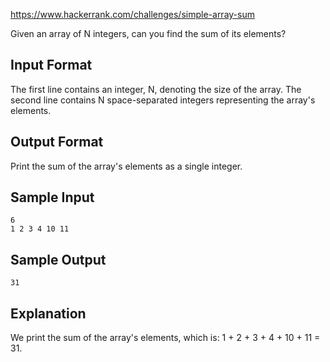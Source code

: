 https://www.hackerrank.com/challenges/simple-array-sum

Given an array of N integers, can you find the sum of its elements?

## Input Format

The first line contains an integer, N, denoting the size of the array.
The second line contains N space-separated integers representing the array's elements.

## Output Format

Print the sum of the array's elements as a single integer.

## Sample Input
```
6
1 2 3 4 10 11
```
## Sample Output
```
31
```
## Explanation

We print the sum of the array's elements, which is: 1 + 2 + 3 + 4 + 10 + 11 = 31.